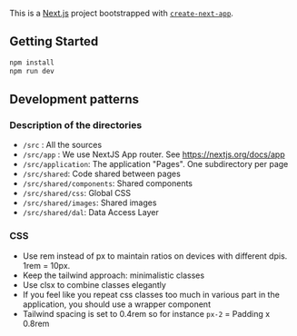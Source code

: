 This is a [Next.js](https://nextjs.org) project bootstrapped with [`create-next-app`](https://nextjs.org/docs/app/api-reference/cli/create-next-app).

## Getting Started

```bash
npm install
npm run dev
```

## Development patterns

### Description of the directories

- `/src` : All the sources
- `/src/app` : We use NextJS App router. See https://nextjs.org/docs/app
- `/src/application`: The application "Pages". One subdirectory per page
- `/src/shared`: Code shared between pages
- `/src/shared/components`: Shared components
- `/src/shared/css`: Global CSS
- `/src/shared/images`: Shared images
- `/src/shared/dal`: Data Access Layer

### CSS

- Use rem instead of px to maintain ratios on devices with different dpis. 1rem = 10px.
- Keep the tailwind approach: minimalistic classes
- Use clsx to combine classes elegantly
- If you feel like you repeat css classes too much in various part in the application, you should use a wrapper component
- Tailwind spacing is set to 0.4rem so for instance `px-2` = Padding x 0.8rem
